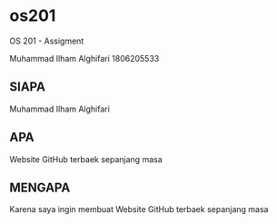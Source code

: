 # os201
OS 201 - Assigment

Muhammad Ilham Alghifari
1806205533

## SIAPA
Muhammad Ilham Alghifari

## APA
Website GitHub terbaek sepanjang masa

## MENGAPA
Karena saya ingin membuat Website GitHub terbaek sepanjang masa
